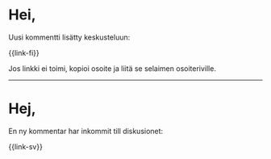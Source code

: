 # Hei,

Uusi kommentti lis&auml;tty keskusteluun: 

{{link-fi}}

Jos linkki ei toimi, kopioi osoite ja liitä se selaimen osoiteriville.

---

# Hej,

En ny kommentar har inkommit till diskusionet: 

{{link-sv}}
